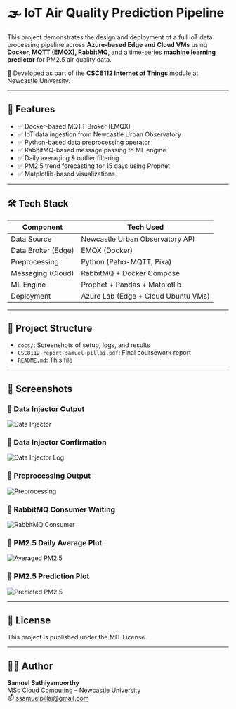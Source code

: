 # 🌫️ IoT Air Quality Prediction Pipeline

This project demonstrates the design and deployment of a full IoT data processing pipeline across **Azure-based Edge and Cloud VMs** using **Docker, MQTT (EMQX), RabbitMQ**, and a time-series **machine learning predictor** for PM2.5 air quality data.

🧪 Developed as part of the **CSC8112 Internet of Things** module at Newcastle University.

---

## 📌 Features

- ✅ Docker-based MQTT Broker (EMQX)
- ✅ IoT data ingestion from Newcastle Urban Observatory
- ✅ Python-based data preprocessing operator
- ✅ RabbitMQ-based message passing to ML engine
- ✅ Daily averaging & outlier filtering
- ✅ PM2.5 trend forecasting for 15 days using Prophet
- ✅ Matplotlib-based visualizations

---

## 🛠️ Tech Stack

| Component        | Tech Used                            |
|------------------|--------------------------------------|
| Data Source       | Newcastle Urban Observatory API      |
| Data Broker (Edge)| EMQX (Docker)                        |
| Preprocessing     | Python (Paho-MQTT, Pika)             |
| Messaging (Cloud) | RabbitMQ + Docker Compose            |
| ML Engine         | Prophet + Pandas + Matplotlib        |
| Deployment        | Azure Lab (Edge + Cloud Ubuntu VMs)  |

---

## 📂 Project Structure

- `docs/`: Screenshots of setup, logs, and results
- `CSC8112-report-samuel-pillai.pdf`: Final coursework report
- `README.md`: This file

---

## 📸 Screenshots

### 🔹 Data Injector Output

![Data Injector](docs/TaskOneSS.png)

### 🔹 Data Injector Confirmation

![Data Injector Log](docs/TaskOne2.png)

### 🔹 Preprocessing Output

![Preprocessing](docs/TaskTwo.png)

### 🔹 RabbitMQ Consumer Waiting

![RabbitMQ Consumer](docs/TaskTwo2.png)

### 🔹 PM2.5 Daily Average Plot

![Averaged PM2.5](docs/TaskThree.png)

### 🔹 PM2.5 Prediction Plot

![Predicted PM2.5](docs/TaskThreePredicted.png)

---

## 📄 License

This project is published under the MIT License.

---

## 👨‍💻 Author

**Samuel Sathiyamoorthy**  
MSc Cloud Computing – Newcastle University  
📫 ssamuelpillai@gmail.com
